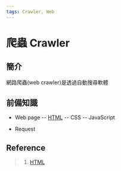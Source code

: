 ```yaml
---
tags: Crawler, Web
---
```


# 爬蟲 Crawler

## 簡介
網路爬蟲(web crawler)是透過自動搜尋軟體

## 前備知識
- Web page
-- [HTML]
-- CSS
-- JavaScript

- Request

## Reference
> 1. [HTML]

[HTML]: html/HTML.html
